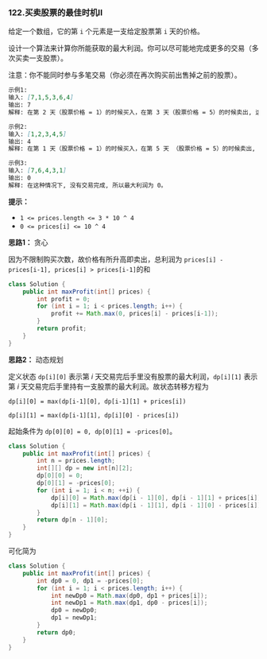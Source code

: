 ### 122.买卖股票的最佳时机II

给定一个数组，它的第 `i` 个元素是一支给定股票第 `i` 天的价格。

设计一个算法来计算你所能获取的最大利润。你可以尽可能地完成更多的交易（多次买卖一支股票）。

注意：你不能同时参与多笔交易（你必须在再次购买前出售掉之前的股票）。

``` markdown
示例1:
输入: [7,1,5,3,6,4]
输出: 7
解释: 在第 2 天（股票价格 = 1）的时候买入，在第 3 天（股票价格 = 5）的时候卖出, 这笔交易所能获得利润 = 5-1 = 4 。随后，在第 4 天（股票价格 = 3）的时候买入，在第 5 天（股票价格 = 6）的时候卖出, 这笔交易所能获得利润 = 6-3 = 3 。

示例2:
输入: [1,2,3,4,5]
输出: 4
解释: 在第 1 天（股票价格 = 1）的时候买入，在第 5 天 （股票价格 = 5）的时候卖出, 这笔交易所能获得利润 = 5-1 = 4。注意你不能在第 1 天和第 2 天接连购买股票，之后再将它们卖出。因为这样属于同时参与了多笔交易，你必须在再次购买前出售掉之前的股票。

示例3:
输入: [7,6,4,3,1]
输出: 0
解释: 在这种情况下, 没有交易完成, 所以最大利润为 0。
```

**提示：**

- `1 <= prices.length <= 3 * 10 ^ 4`
- `0 <= prices[i] <= 10 ^ 4`



**思路1：** 贪心

因为不限制购买次数，故价格有所升高即卖出，总利润为 `prices[i] - prices[i-1], prices[i] > prices[i-1]`的和

``` java
class Solution {
    public int maxProfit(int[] prices) {
        int profit = 0;
        for (int i = 1; i < prices.length; i++) {
            profit += Math.max(0, prices[i] - prices[i-1]);
        }
        return profit;
    }
}
```



**思路2：** 动态规划

定义状态 `dp[i][0]` 表示第 *i* 天交易完后手里没有股票的最大利润，`dp[i][1]` 表示第 *i* 天交易完后手里持有一支股票的最大利润。故状态转移方程为

`dp[i][0] = max(dp[i-1][0], dp[i-1][1] + prices[i])`

`dp[i][1] = max(dp[i-1][1], dp[i][0] - prices[i])`

起始条件为 `dp[0][0] = 0, dp[0][1] = -prices[0]`。

``` java
class Solution {
    public int maxProfit(int[] prices) {
        int n = prices.length;
        int[][] dp = new int[n][2];
        dp[0][0] = 0;
        dp[0][1] = -prices[0];
        for (int i = 1; i < n; ++i) {
            dp[i][0] = Math.max(dp[i - 1][0], dp[i - 1][1] + prices[i]);
            dp[i][1] = Math.max(dp[i - 1][1], dp[i - 1][0] - prices[i]);
        }
        return dp[n - 1][0];
    }
}
```

可化简为

``` java
class Solution {
    public int maxProfit(int[] prices) {
        int dp0 = 0, dp1 = -prices[0];
        for (int i = 1; i < prices.length; i++) {
            int newDp0 = Math.max(dp0, dp1 + prices[i]);
            int newDp1 = Math.max(dp1, dp0 - prices[i]);
            dp0 = newDp0;
            dp1 = newDp1;
        }
        return dp0;
    }
}
```

